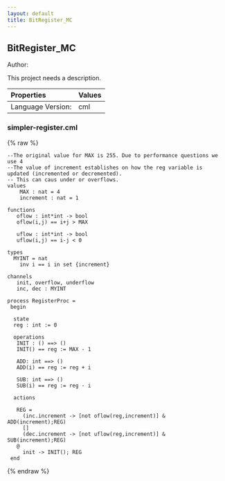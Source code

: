 ```yaml
---
layout: default
title: BitRegister_MC
---
```


## BitRegister_MC
Author: 


This project needs a description.


| Properties | Values          |
| :------------ | :---------- |
|Language Version:| cml|


### simpler-register.cml

{% raw %}
~~~
--The original value for MAX is 255. Due to performance questions we use 4
--The value of increment establishes on how the reg variable is updated (incremented or decremented).
-- This can caus under or overflows. 
values
    MAX : nat = 4
    increment : nat = 1
    
functions
   oflow : int*int -> bool
   oflow(i,j) == i+j > MAX

   uflow : int*int -> bool
   uflow(i,j) == i-j < 0

types
  MYINT = nat
    inv i == i in set {increment}
    
channels
   init, overflow, underflow
   inc, dec : MYINT

process RegisterProc = 
 begin
	
  state 
  reg : int	:= 0

  operations  
   INIT : () ==> ()
   INIT() == reg := MAX - 1

   ADD: int ==> ()
   ADD(i) == reg := reg + i

   SUB: int ==> ()
   SUB(i) == reg := reg - i
   
  actions
   
   REG = 
     (inc.increment -> [not oflow(reg,increment)] & ADD(increment);REG)
     []
     (dec.increment -> [not uflow(reg,increment)] & SUB(increment);REG)
   @
     init -> INIT(); REG
 end
~~~
{% endraw %}

